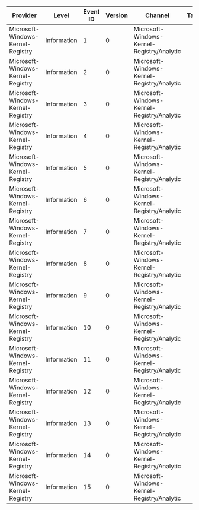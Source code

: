Provider                           |  Level        |  Event ID  |  Version  |  Channel                                     |  Task  |  Opcode                 |  Keyword                |  Message
-----------------------------------|---------------|------------|-----------|----------------------------------------------|--------|-------------------------|-------------------------|---------
Microsoft-Windows-Kernel-Registry  |  Information  |  1         |  0        |  Microsoft-Windows-Kernel-Registry/Analytic  |        |  CreateKey              |  CreateKey              |
Microsoft-Windows-Kernel-Registry  |  Information  |  2         |  0        |  Microsoft-Windows-Kernel-Registry/Analytic  |        |  OpenKey                |  OpenKey                |
Microsoft-Windows-Kernel-Registry  |  Information  |  3         |  0        |  Microsoft-Windows-Kernel-Registry/Analytic  |        |  DeleteKey              |  DeleteKey              |
Microsoft-Windows-Kernel-Registry  |  Information  |  4         |  0        |  Microsoft-Windows-Kernel-Registry/Analytic  |        |  QueryKey               |  QueryKey               |
Microsoft-Windows-Kernel-Registry  |  Information  |  5         |  0        |  Microsoft-Windows-Kernel-Registry/Analytic  |        |  SetValueKey            |  SetValueKey            |
Microsoft-Windows-Kernel-Registry  |  Information  |  6         |  0        |  Microsoft-Windows-Kernel-Registry/Analytic  |        |  DeleteValueKey         |  DeleteValueKey         |
Microsoft-Windows-Kernel-Registry  |  Information  |  7         |  0        |  Microsoft-Windows-Kernel-Registry/Analytic  |        |  QueryValueKey          |  QueryValueKey          |
Microsoft-Windows-Kernel-Registry  |  Information  |  8         |  0        |  Microsoft-Windows-Kernel-Registry/Analytic  |        |  EnumerateKey           |  EnumerateKey           |
Microsoft-Windows-Kernel-Registry  |  Information  |  9         |  0        |  Microsoft-Windows-Kernel-Registry/Analytic  |        |  EnumerateValueKey      |  EnumerateValueKey      |
Microsoft-Windows-Kernel-Registry  |  Information  |  10        |  0        |  Microsoft-Windows-Kernel-Registry/Analytic  |        |  QueryMultipleValueKey  |  QueryMultipleValueKey  |
Microsoft-Windows-Kernel-Registry  |  Information  |  11        |  0        |  Microsoft-Windows-Kernel-Registry/Analytic  |        |  SetInformationKey      |  SetInformationKey      |
Microsoft-Windows-Kernel-Registry  |  Information  |  12        |  0        |  Microsoft-Windows-Kernel-Registry/Analytic  |        |  FlushKey               |  FlushKey               |
Microsoft-Windows-Kernel-Registry  |  Information  |  13        |  0        |  Microsoft-Windows-Kernel-Registry/Analytic  |        |  CloseKey               |  CloseKey               |
Microsoft-Windows-Kernel-Registry  |  Information  |  14        |  0        |  Microsoft-Windows-Kernel-Registry/Analytic  |        |  QuerySecurityKey       |  QuerySecurityKey       |
Microsoft-Windows-Kernel-Registry  |  Information  |  15        |  0        |  Microsoft-Windows-Kernel-Registry/Analytic  |        |  SetSecurityKey         |  SetSecurityKey         |